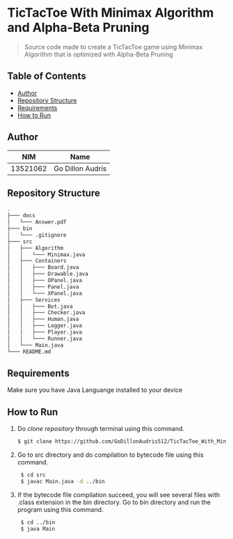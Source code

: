 # TicTacToe With Minimax Algorithm and Alpha-Beta Pruning
> Source code made to create a TicTacToe game using Minimax Algorithm that is optimized with Alpha-Beta Pruning

## Table of Contents
- [Author](#author)
- [Repository Structure](#repository-structure)
- [Requirements](#requirements)
- [How to Run](#how-to-run)

## Author
| NIM      | Name                      |
| -------- | ------------------------- |
| 13521062 | Go Dillon Audris          |

## Repository Structure
```bash
.
├─── docs
│   └─── Answer.pdf
├─── bin  
│   └─── .gitignore
├─── src
│   ├─── Algorithm
│   │   └─── Minimax.java
│   ├─── Containers
│   │   ├─── Board.java
│   │   ├─── Drawable.java
│   │   ├─── OPanel.java
│   │   ├─── Panel.java
│   │   └─── XPanel.java
│   ├─── Services
│   │   ├─── Bot.java
│   │   ├─── Checker.java
│   │   ├─── Human.java
│   │   ├─── Logger.java
│   │   ├─── Player.java
│   │   └─── Runner.java
│   └─── Main.java
└─── README.md
```

## Requirements
Make sure you have Java Languange installed to your device

## How to Run
1. Do *clone repository* through terminal using this command.
    ``` bash
    $ git clone https://github.com/GoDillonAudris512/TicTacToe_With_Minimax.git
    ```
2. Go to src directory and do compilation to bytecode file using this command.
   ``` bash
    $ cd src
    $ javac Main.java -d ../bin
   ```
3. If the bytecode file compilation succeed, you will see several files with .class extension in the bin directory.
   Go to bin directory and run the program using this command.
   ``` bash
    $ cd ../bin
    $ java Main
   ```